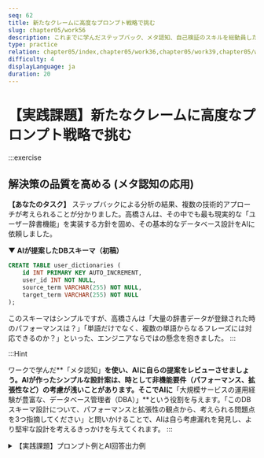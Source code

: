 ```yaml
---
seq: 62
title: 新たなクレームに高度なプロンプト戦略で挑む
slug: chapter05/work56
description: これまでに学んだステップバック、メタ認知、自己検証のスキルを総動員した実践的な課題に取り組む
type: practice
relation: chapter05/index,chapter05/work36,chapter05/work39,chapter05/work42
difficulty: 4
displayLanguage: ja
duration: 20
---
```


# 【実践課題】新たなクレームに高度なプロンプト戦略で挑む
:::exercise
## 解決策の品質を高める (メタ認知の応用)


**【あなたのタスク】**
ステップバックによる分析の結果、複数の技術的アプローチが考えられることが分かりました。高橋さんは、その中でも最も現実的な「ユーザー辞書機能」を実装する方針を固め、その基本的なデータベース設計をAIに依頼しました。

**▼ AIが提案したDBスキーマ（初稿）**

```sql
CREATE TABLE user_dictionaries (
    id INT PRIMARY KEY AUTO_INCREMENT,
    user_id INT NOT NULL,
    source_term VARCHAR(255) NOT NULL,
    target_term VARCHAR(255) NOT NULL
);
```

このスキーマはシンプルですが、高橋さんは「大量の辞書データが登録された時のパフォーマンスは？」「単語だけでなく、複数の単語からなるフレーズには対応できるのか？」といった、エンジニアならではの懸念を抱きました。
:::

:::Hint

ワークで学んだ**「メタ認知」**を使い、AIに自らの提案をレビューさせましょう。AIが作ったシンプルな設計案は、時として非機能要件（パフォーマンス、拡張性など）の考慮が浅いことがあります。そこでAIに**「大規模サービスの運用経験が豊富な、データベース管理者（DBA）」**という役割を与えます。「このDBスキーマ設計について、パフォーマンスと拡張性の観点から、考えられる問題点を3つ指摘してください」と問いかけることで、AIは自ら考慮漏れを発見し、より堅牢な設計を考えるきっかけを与えてくれます。
:::

<details>
<summary>【実践課題】プロンプト例とAI回答出力例</summary>

### ▼ 課題2プロンプト例

```markdown
このDBスキーマ設計案をありがとうございます。

CREATE TABLE user_dictionaries (
    id INT PRIMARY KEY AUTO_INCREMENT,
    user_id INT NOT NULL,
    source_term VARCHAR(255) NOT NULL,
    target_term VARCHAR(255) NOT NULL
);

では次に、あなた自身がこのDBスキーマをレビューする、大規模サービスの運用経験が豊富なデータベース管理者（DBA）の立場で、この設計を評価してください。

パフォーマンスと拡張性の観点から、このシンプルな設計が将来的に引き起こす可能性のある問題点を3つ指摘してください。
```

### ▼ 課題2 AI回答出力例

```
承知いたしました。DBAとして、このスキーマ設計の潜在的な問題点を指摘します。

**1. 複合インデックスの欠如によるパフォーマンス劣化**
- **問題点**: 現在の設計では、`user_id`と`source_term`で検索するクエリが多発すると予想されますが、`id`にしか主キーインデックスがありません。`source_term`だけで検索するケースは少なく、多くは「特定のユーザーの、特定の単語」を探すはずです。このままでは、`user_id`で絞り込んだ後、`source_term`でテーブルをフルスキャンする非効率なクエリが実行される可能性があります。
- **推奨**: `(user_id, source_term)`の複合インデックスを追加すべきです。

**2. `VARCHAR(255)`の非効率性**
- **問題点**: `source_term`は単語だけでなく、複数の単語からなるフレーズ（例：「人工知能学会」）が登録される可能性があります。`VARCHAR(255)`では長さが足りなくなるケースが考えられます。逆に、ほとんどが短い単語である場合、この固定長の定義はディスクスペースの無駄遣いになる可能性もあります。
- **推奨**: `TEXT`型への変更を検討するか、あるいは`source_term`の最大長を要件として明確に定義すべきです。

**3. テナント（企業）単位でのデータ管理の考慮漏れ**
- **問題点**: この設計はユーザー個人に辞書が紐付いていますが、B2Bサービスでは「企業単位」で辞書を共有したいという要求が必ず出てきます。現状のままでは、企業内の全ユーザーが同じ単語をそれぞれ登録する必要があり、非効率かつ管理が煩雑になります。
- **推奨**: `user_id`だけでなく`tenant_id`（企業ID）もカラムに追加し、辞書を企業単位で管理できるような拡張性を考慮した設計にすべきです。

```


